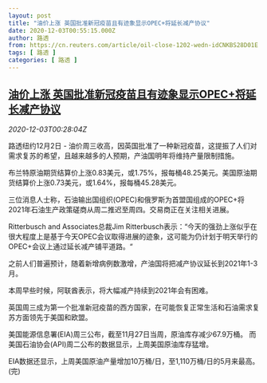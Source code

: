 ```yaml
---
layout: post
title: "油价上涨 英国批准新冠疫苗且有迹象显示OPEC+将延长减产协议"
date: 2020-12-03T00:55:15.000Z
author: 路透
from: https://cn.reuters.com/article/oil-close-1202-wedn-idCNKBS28D01E
tags: [ 路透 ]
categories: [ 路透 ]
---
```

<!--1606956915000-->
[油价上涨 英国批准新冠疫苗且有迹象显示OPEC+将延长减产协议](https://cn.reuters.com/article/oil-close-1202-wedn-idCNKBS28D01E)
------

<div>
<div><i>2020-12-03T00:28:04Z</i></div><p>路透纽约12月2日 - 油价周三收高，因英国批准了一种新冠疫苗，这提振了人们对需求复苏的希望，且越来越多的人预期，产油国明年将维持产量限制措施。</p><p>布兰特原油期货结算价上涨0.83美元，或1.75%，报每桶48.25美元。美国原油期货结算价上涨0.73美元，或1.64%，报每桶45.28美元。</p><p>三位消息人士称，石油输出国组织(OPEC)和俄罗斯为首盟国组成的OPEC+将2021年石油生产政策磋商从周二推迟至周四。交易商正在关注相关进展。</p><p>Ritterbusch and Associates总裁Jim Ritterbusch表示：“今天的强劲上涨似乎在很大程度上是基于今天OPEC会议取得进展的迹象，这可能为仍计划于明天举行的OPEC+会议上通过延长减产铺平道路。“</p><p>之前人们普遍预计，随着新增病例数激增，产油国将把减产协议延长到2021年1-3月。</p><p>本周早些时候，阿联酋表示，将大幅减产持续到2021年会有困难。</p><p>英国周三成为第一个批准新冠疫苗的西方国家，在可能恢复正常生活和石油需求复苏方面领先于美国和欧盟。</p><p>美国能源信息署(EIA)周三公布，截至11月27日当周，原油库存减少67.9万桶。 而美国石油协会(API)周二公布的数据显示，上周美国原油库存猛增。</p><p>EIA数据还显示，上周美国原油产量增加10万桶/日，至1,110万桶/日的5月来最高。(完)</p>
</div>
